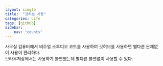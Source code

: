 ```yaml
---
layout: single
title:  "깃허브 사용"
categories: Life
tags: [github]
sidebar:
    nav: "counts"
---
```


사무실 컴퓨터에서 비주얼 스투디오 코드를 사용하여 깃허브를 사용하면 별다른 문제없이 사용이 편리하다.<br>
브라우저상에서는 사용하기 불편했는데 별다른 불편없이 사용할 수 있다.


